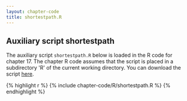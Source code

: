 ```yaml
---
layout: chapter-code
title: shortestpath.R
---
```


## Auxiliary script shortestpath
The auxiliary script `shortestpath.R` below is loaded in the R code for chapter 17.
The chapter R code assumes that the script is placed in a subdirectory 'R' of the current working directory.
You can download the script <a href='https://raw.githubusercontent.com/spatstat/book/gh-pages/_includes/chapter-code/R/shortestpath.R' target=_blank>here</a>.

{% highlight r %}
{% include chapter-code/R/shortestpath.R %}
{% endhighlight %}
